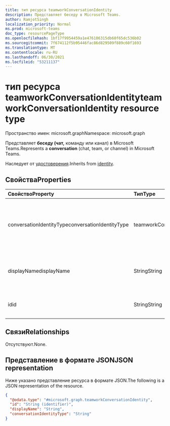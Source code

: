 ```yaml
---
title: тип ресурса teamworkConversationIdentity
description: Представляет беседу в Microsoft Teams.
author: RamjotSingh
localization_priority: Normal
ms.prod: microsoft-teams
doc_type: resourcePageType
ms.openlocfilehash: 1bf17f9954459a1e476106315db60f65dc536b02
ms.sourcegitcommit: 7f674112f5b95446fac86d829509f889c60f1693
ms.translationtype: MT
ms.contentlocale: ru-RU
ms.lasthandoff: 06/30/2021
ms.locfileid: "53211137"
---
```

# <a name="teamworkconversationidentity-resource-type"></a><span data-ttu-id="e650b-103">тип ресурса teamworkConversationIdentity</span><span class="sxs-lookup"><span data-stu-id="e650b-103">teamworkConversationIdentity resource type</span></span>

<span data-ttu-id="e650b-104">Пространство имен: microsoft.graph</span><span class="sxs-lookup"><span data-stu-id="e650b-104">Namespace: microsoft.graph</span></span>

<span data-ttu-id="e650b-105">Представляет **беседу (чат,** команду или канал) в Microsoft Teams.</span><span class="sxs-lookup"><span data-stu-id="e650b-105">Represents a **conversation** (chat, team, or channel) in Microsoft Teams.</span></span>

<span data-ttu-id="e650b-106">Наследует от [удостоверения](../resources/identity.md).</span><span class="sxs-lookup"><span data-stu-id="e650b-106">Inherits from [identity](../resources/identity.md).</span></span>

## <a name="properties"></a><span data-ttu-id="e650b-107">Свойства</span><span class="sxs-lookup"><span data-stu-id="e650b-107">Properties</span></span>
|<span data-ttu-id="e650b-108">Свойство</span><span class="sxs-lookup"><span data-stu-id="e650b-108">Property</span></span>|<span data-ttu-id="e650b-109">Тип</span><span class="sxs-lookup"><span data-stu-id="e650b-109">Type</span></span>|<span data-ttu-id="e650b-110">Описание</span><span class="sxs-lookup"><span data-stu-id="e650b-110">Description</span></span>|
|:---|:---|:---|
|<span data-ttu-id="e650b-111">conversationIdentityType</span><span class="sxs-lookup"><span data-stu-id="e650b-111">conversationIdentityType</span></span>|<span data-ttu-id="e650b-112">teamworkConversationIdentityType</span><span class="sxs-lookup"><span data-stu-id="e650b-112">teamworkConversationIdentityType</span></span>|<span data-ttu-id="e650b-113">Тип беседы.</span><span class="sxs-lookup"><span data-stu-id="e650b-113">Type of conversation.</span></span> <span data-ttu-id="e650b-114">Возможные значения: `team`, `channel`, `chat` и `unknownFutureValue`.</span><span class="sxs-lookup"><span data-stu-id="e650b-114">Possible values are: `team`, `channel`, `chat`, and `unknownFutureValue`.</span></span>|
|<span data-ttu-id="e650b-115">displayName</span><span class="sxs-lookup"><span data-stu-id="e650b-115">displayName</span></span>|<span data-ttu-id="e650b-116">String</span><span class="sxs-lookup"><span data-stu-id="e650b-116">String</span></span>|<span data-ttu-id="e650b-117">Унаследованный от [удостоверения](../resources/identity.md).</span><span class="sxs-lookup"><span data-stu-id="e650b-117">Inherited from [identity](../resources/identity.md).</span></span> <span data-ttu-id="e650b-118">Отображение имени беседы.</span><span class="sxs-lookup"><span data-stu-id="e650b-118">Display name of the conversation.</span></span> <span data-ttu-id="e650b-119">Необязательно.</span><span class="sxs-lookup"><span data-stu-id="e650b-119">Optional.</span></span>|
|<span data-ttu-id="e650b-120">id</span><span class="sxs-lookup"><span data-stu-id="e650b-120">id</span></span>|<span data-ttu-id="e650b-121">String</span><span class="sxs-lookup"><span data-stu-id="e650b-121">String</span></span>|<span data-ttu-id="e650b-122">Унаследованный от [удостоверения](../resources/identity.md).</span><span class="sxs-lookup"><span data-stu-id="e650b-122">Inherited from [identity](../resources/identity.md).</span></span> <span data-ttu-id="e650b-123">ID беседы.</span><span class="sxs-lookup"><span data-stu-id="e650b-123">ID of the conversation.</span></span>|

## <a name="relationships"></a><span data-ttu-id="e650b-124">Связи</span><span class="sxs-lookup"><span data-stu-id="e650b-124">Relationships</span></span>
<span data-ttu-id="e650b-125">Отсутствуют.</span><span class="sxs-lookup"><span data-stu-id="e650b-125">None.</span></span>

## <a name="json-representation"></a><span data-ttu-id="e650b-126">Представление в формате JSON</span><span class="sxs-lookup"><span data-stu-id="e650b-126">JSON representation</span></span>
<span data-ttu-id="e650b-127">Ниже указано представление ресурса в формате JSON.</span><span class="sxs-lookup"><span data-stu-id="e650b-127">The following is a JSON representation of the resource.</span></span>
<!-- {
  "blockType": "resource",
  "@odata.type": "microsoft.graph.teamworkConversationIdentity"
}
-->
``` json
{
  "@odata.type": "#microsoft.graph.teamworkConversationIdentity",
  "id": "String (identifier)",
  "displayName": "String",
  "conversationIdentityType": "String"
}
```

